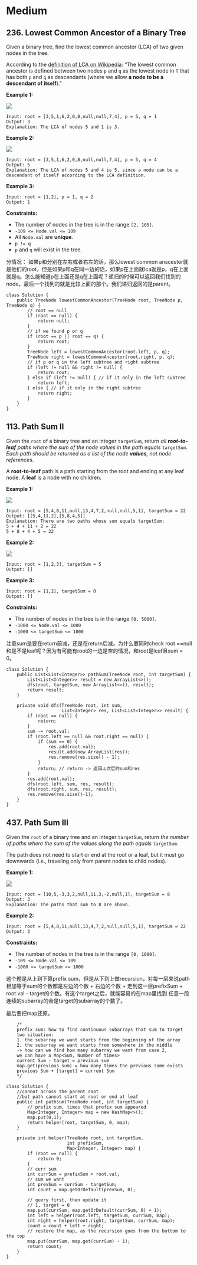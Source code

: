 # Medium

## 236. Lowest Common Ancestor of a Binary Tree



Given a binary tree, find the lowest common ancestor (LCA) of two given nodes in the tree.

According to the [definition of LCA on Wikipedia](https://en.wikipedia.org/wiki/Lowest\_common\_ancestor): “The lowest common ancestor is defined between two nodes `p` and `q` as the lowest node in `T` that has both `p` and `q` as descendants (where we allow **a node to be a descendant of itself**).”

&#x20;

**Example 1:**

![](https://assets.leetcode.com/uploads/2018/12/14/binarytree.png)

```
Input: root = [3,5,1,6,2,0,8,null,null,7,4], p = 5, q = 1
Output: 3
Explanation: The LCA of nodes 5 and 1 is 3.
```

**Example 2:**

![](https://assets.leetcode.com/uploads/2018/12/14/binarytree.png)

```
Input: root = [3,5,1,6,2,0,8,null,null,7,4], p = 5, q = 4
Output: 5
Explanation: The LCA of nodes 5 and 4 is 5, since a node can be a descendant of itself according to the LCA definition.
```

**Example 3:**

```
Input: root = [1,2], p = 1, q = 2
Output: 1
```

&#x20;

**Constraints:**

* The number of nodes in the tree is in the range `[2, 105]`.
* `-109 <= Node.val <= 109`
* All `Node.val` are **unique**.
* `p != q`
* `p` and `q` will exist in the tree.

&#x20;分情况： 如果p和分别在左右或者右左的话，那么lowest common anscester就是他们的root，但是如果p和q在同一边的话，如果p在上面就lca就是p，q在上面就是q。怎么能知道p在上面还是q在上面呢？递归的时候可以返回我们找到的node，最后一个找到的就是比较上面的那个。我们递归返回的是parent。

```
class Solution {
    public TreeNode lowestCommonAncestor(TreeNode root, TreeNode p, TreeNode q) {
        // root == null
        if (root == null) {
            return null;
        }
        // if we found p or q
        if (root == p || root == q) {
            return root;
        }
        TreeNode left = lowestCommonAncestor(root.left, p, q);
        TreeNode right = lowestCommonAncestor(root.right, p, q);
        // if p or q in the left subtree and right subtree
        if (left != null && right != null) {
            return root;
        } else if (left != null) { // if it only in the left subtree
            return left;
        } else { // if it only in the right subtree
            return right;
        }
    }
}
```

## 113. Path Sum II

Given the `root` of a binary tree and an integer `targetSum`, return _all **root-to-leaf** paths where the sum of the node values in the path equals_ `targetSum`_. Each path should be returned as a list of the node **values**, not node references_.

A **root-to-leaf** path is a path starting from the root and ending at any leaf node. A **leaf** is a node with no children.

&#x20;

**Example 1:**

![](https://assets.leetcode.com/uploads/2021/01/18/pathsumii1.jpg)

```
Input: root = [5,4,8,11,null,13,4,7,2,null,null,5,1], targetSum = 22
Output: [[5,4,11,2],[5,8,4,5]]
Explanation: There are two paths whose sum equals targetSum:
5 + 4 + 11 + 2 = 22
5 + 8 + 4 + 5 = 22
```

**Example 2:**

![](https://assets.leetcode.com/uploads/2021/01/18/pathsum2.jpg)

```
Input: root = [1,2,3], targetSum = 5
Output: []
```

**Example 3:**

```
Input: root = [1,2], targetSum = 0
Output: []
```

&#x20;

**Constraints:**

* The number of nodes in the tree is in the range `[0, 5000]`.
* `-1000 <= Node.val <= 1000`
* `-1000 <= targetSum <= 1000`

注意sum是要在return前减，还是在return后减。为什么要同时check root ==null 和是不是leaf呢？因为有可能有root的一边是空的情况，和root是leaf且sum = 0。

```
class Solution {
    public List<List<Integer>> pathSum(TreeNode root, int targetSum) {
        List<List<Integer>> result = new ArrayList<>();
        dfs(root, targetSum, new ArrayList<>(), result);
        return result;
    }
    
    private void dfs(TreeNode root, int sum, 
                     List<Integer> res, List<List<Integer>> result) {
        if (root == null) {
            return;
        }
        sum -= root.val; 
        if (root.left == null && root.right == null) {
            if (sum == 0) {
                res.add(root.val);
                result.add(new ArrayList(res));
                res.remove(res.size() - 1);
            }
            return; // return -> 返回上次层的sum和res
        }
        res.add(root.val);
        dfs(root.left, sum, res, result);
        dfs(root.right, sum, res, result);
        res.remove(res.size()-1);
    }
}
```

## 437. Path Sum III



Given the `root` of a binary tree and an integer `targetSum`, return _the number of paths where the sum of the values along the path equals_ `targetSum`.

The path does not need to start or end at the root or a leaf, but it must go downwards (i.e., traveling only from parent nodes to child nodes).

&#x20;

**Example 1:**

![](https://assets.leetcode.com/uploads/2021/04/09/pathsum3-1-tree.jpg)

```
Input: root = [10,5,-3,3,2,null,11,3,-2,null,1], targetSum = 8
Output: 3
Explanation: The paths that sum to 8 are shown.
```

**Example 2:**

```
Input: root = [5,4,8,11,null,13,4,7,2,null,null,5,1], targetSum = 22
Output: 3
```

&#x20;

**Constraints:**

* The number of nodes in the tree is in the range `[0, 1000]`.
* `-109 <= Node.val <= 109`
* `-1000 <= targetSum <= 1000`

这个题是从上到下算prefix sum，但是从下到上做recursion，对每一层来说path相加等于sum的个数都是左边的个数 + 右边的个数 + 走到这一层prefixSum + root.val - target的个数。有这个target之后，就能容易的在map里找到 任意一段连续的subarray的合是target的subarray的个数了。

最后要把map还原。

```
    /*
    prefix sum: how to find continuous subarrays that sum to target
    two situation: 
    1. the subarray we want starts from the beginning of the array
    2. the subarray we want starts from somewhere in the middle
    -> how can we find how many subarray we want from case 2,
    we can have a Map<Sum, Number of times> 
    current Sum - target = previous sum
    map.get(previous sum) = how many times the previous some exists
    previous Sum + [target] = current Sum
    */
```

```
class Solution {
    //cannot across the parent root
    //but path cannot start at root or end at leaf
    public int pathSum(TreeNode root, int targetSum) {
        // prefix sum, times that prefix sum appeared
        Map<Integer, Integer> map = new HashMap<>();
        map.put(0,1);
        return helper(root, targetSum, 0, map);
    }
    
    private int helper(TreeNode root, int targetSum, 
                       int prefixSum,
                       Map<Integer, Integer> map) {
        if (root == null) {
            return 0;
        }
        // curr sum
        int currSum = prefixSum + root.val;
        // sum we want
        int prevSum = currSum - targetSum;
        int count = map.getOrDefault(prevSum, 0);
        
        // query first, then update it
        // 1, target = 0
        map.put(currSum, map.getOrDefault(currSum, 0) + 1);
        int left = helper(root.left, targetSum, currSum, map);
        int right = helper(root.right, targetSum, currSum, map);
        count = count + left + right;
        // restore the map, as the recursion goes from the bottom to the top
        map.put(currSum, map.get(currSum) - 1);
        return count;
    }
}
```

